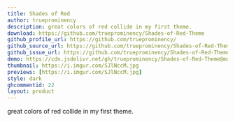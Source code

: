 ```yaml
---
title: Shades of Red
author: trueprominency
description: great colors of red collide in my first theme.
download: https://github.com/trueprominency/Shades-of-Red-Theme
github_profile_url: https://github.com/trueprominency/
github_source_url: https://github.com/trueprominency/Shades-of-Red-Theme
github_issue_url: https://github.com/trueprominency/Shades-of-Red-Theme/issues
demo: https://cdn.jsdelivr.net/gh/trueprominency/Shades-of-Red-Theme@master/shades-of-red.theme.css
thumbnail: https://i.imgur.com/SJlNccM.jpg
previews: [https://i.imgur.com/SJlNccM.jpg]
style: dark   
ghcommentid: 22
layout: product
---
```

great colors of red collide in my first theme.